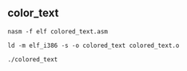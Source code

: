 ## color_text

```
nasm -f elf colored_text.asm
```

```
ld -m elf_i386 -s -o colored_text colored_text.o
```

```
./colored_text
```
